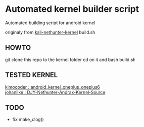 # Automated kernel builder script

Automated building script for android kernel<br>

originaly from [kali-nethunter-kernel](https://gitlab.com/kalilinux/nethunter/build-scripts/kali-nethunter-kernel) build.sh

## HOWTO

git clone this repo to the kernel folder
cd on it and bash build.sh

## TESTED KERNEL
[kimocoder : android_kernel_oneplus_oneplus6](https://github.com/kimocoder/android_kernel_oneplus_oneplus6)<br>
[johanlike : DJY-Nethunter-Andrax-Kernel-Source](https://github.com/johanlike/DJY-Nethunter-Andrax-Kernel-Source)

## TODO
- fix make_clog()
